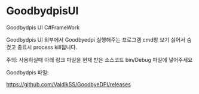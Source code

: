 # GoodbydpisUI
Goodbydpis UI C#FrameWork

Goodbydpis  UI 외부에서 Goodbyedpi 실행해주는 프로그램 cmd창 보기 싫어서 숨겼고 종료시 process kill됩니다. 

주의: 사용하실때 아래 링크 파일을 현재 받은 소스코드 bin/Debug 파일에 넣어주세요 

Goodbydpis 파일:

https://github.com/ValdikSS/GoodbyeDPI/releases


